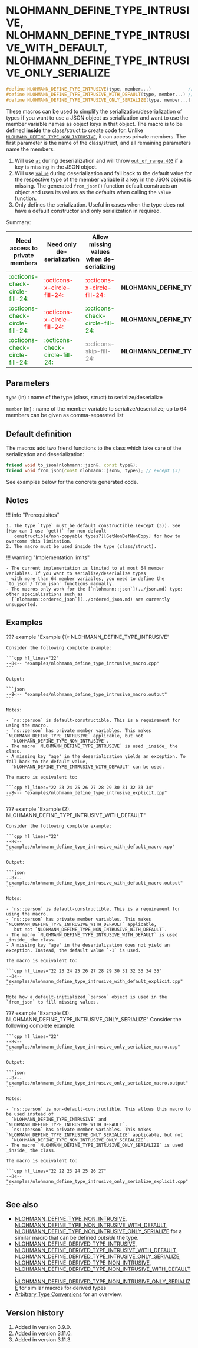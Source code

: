 # NLOHMANN_DEFINE_TYPE_INTRUSIVE, NLOHMANN_DEFINE_TYPE_INTRUSIVE_WITH_DEFAULT, NLOHMANN_DEFINE_TYPE_INTRUSIVE_ONLY_SERIALIZE

```cpp
#define NLOHMANN_DEFINE_TYPE_INTRUSIVE(type, member...)              // (1)
#define NLOHMANN_DEFINE_TYPE_INTRUSIVE_WITH_DEFAULT(type, member...) // (2)
#define NLOHMANN_DEFINE_TYPE_INTRUSIVE_ONLY_SERIALIZE(type, member...) // (3)
```

These macros can be used to simplify the serialization/deserialization of types if you want to use a JSON object as
serialization and want to use the member variable names as object keys in that object. The macro is to be defined
**inside** the class/struct to create code for. Unlike
[`NLOHMANN_DEFINE_TYPE_NON_INTRUSIVE`](nlohmann_define_type_non_intrusive.md), it can access private members. The first
parameter is the name of the class/struct, and all remaining parameters name the members.

1. Will use [`at`](../basic_json/at.md) during deserialization and will throw
  [`out_of_range.403`](../../home/exceptions.md#jsonexceptionout_of_range403) if a key is missing in the JSON object.
2. Will use [`value`](../basic_json/value.md) during deserialization and fall back to the default value for the
   respective type of the member variable if a key in the JSON object is missing. The generated `from_json()` function
   default constructs an object and uses its values as the defaults when calling the `value` function.
3. Only defines the serialization. Useful in cases when the type does not have a default constructor and only serialization in required.

Summary:

| Need access to private members                                   | Need only de-serialization                                       | Allow missing values when de-serializing                         | macro                                                 |
|------------------------------------------------------------------|------------------------------------------------------------------|------------------------------------------------------------------|-------------------------------------------------------|
| <div style="color: green;">:octicons-check-circle-fill-24:</div> | <div style="color: red;">:octicons-x-circle-fill-24:</div>       | <div style="color: red;">:octicons-x-circle-fill-24:</div>       | **NLOHMANN_DEFINE_TYPE_INTRUSIVE**                    |
| <div style="color: green;">:octicons-check-circle-fill-24:</div> | <div style="color: red;">:octicons-x-circle-fill-24:</div>       | <div style="color: green;">:octicons-check-circle-fill-24:</div> | **NLOHMANN_DEFINE_TYPE_INTRUSIVE_WITH_DEFAULT**       |
| <div style="color: green;">:octicons-check-circle-fill-24:</div> | <div style="color: green;">:octicons-check-circle-fill-24:</div> | <div style="color: grey;">:octicons-skip-fill-24:</div>          | **NLOHMANN_DEFINE_TYPE_INTRUSIVE_ONLY_SERIALIZE**     |

## Parameters

`type` (in)
:   name of the type (class, struct) to serialize/deserialize

`member` (in)
:   name of the member variable to serialize/deserialize; up to 64 members can be given as comma-separated list

## Default definition

The macros add two friend functions to the class which take care of the serialization and deserialization:

```cpp
friend void to_json(nlohmann::json&, const type&);
friend void from_json(const nlohmann::json&, type&); // except (3)
```

See examples below for the concrete generated code.

## Notes

!!! info "Prerequisites"

    1. The type `type` must be default constructible (except (3)). See [How can I use `get()` for non-default
       constructible/non-copyable types?][GetNonDefNonCopy] for how to overcome this limitation.
    2. The macro must be used inside the type (class/struct).

[GetNonDefNonCopy]: ../../features/arbitrary_types.md#how-can-i-use-get-for-non-default-constructiblenon-copyable-types

!!! warning "Implementation limits"

    - The current implementation is limited to at most 64 member variables. If you want to serialize/deserialize types
      with more than 64 member variables, you need to define the `to_json`/`from_json` functions manually.
    - The macros only work for the [`nlohmann::json`](../json.md) type; other specializations such as
      [`nlohmann::ordered_json`](../ordered_json.md) are currently unsupported.

## Examples

??? example "Example (1): NLOHMANN_DEFINE_TYPE_INTRUSIVE"

    Consider the following complete example:

    ```cpp hl_lines="22"
    --8<-- "examples/nlohmann_define_type_intrusive_macro.cpp"
    ```
    
    Output:
    
    ```json
    --8<-- "examples/nlohmann_define_type_intrusive_macro.output"
    ```

    Notes:

    - `ns::person` is default-constructible. This is a requirement for using the macro.
    - `ns::person` has private member variables. This makes `NLOHMANN_DEFINE_TYPE_INTRUSIVE` applicable, but not
      `NLOHMANN_DEFINE_TYPE_NON_INTRUSIVE`.
    - The macro `NLOHMANN_DEFINE_TYPE_INTRUSIVE` is used _inside_ the class.
    - A missing key "age" in the deserialization yields an exception. To fall back to the default value,
      `NLOHMANN_DEFINE_TYPE_INTRUSIVE_WITH_DEFAULT` can be used.

    The macro is equivalent to:

    ```cpp hl_lines="22 23 24 25 26 27 28 29 30 31 32 33 34"
    --8<-- "examples/nlohmann_define_type_intrusive_explicit.cpp"
    ```

??? example "Example (2): NLOHMANN_DEFINE_TYPE_INTRUSIVE_WITH_DEFAULT"

    Consider the following complete example:

    ```cpp hl_lines="22"
    --8<-- "examples/nlohmann_define_type_intrusive_with_default_macro.cpp"
    ```
    
    Output:
    
    ```json
    --8<-- "examples/nlohmann_define_type_intrusive_with_default_macro.output"
    ```

    Notes:

    - `ns::person` is default-constructible. This is a requirement for using the macro.
    - `ns::person` has private member variables. This makes `NLOHMANN_DEFINE_TYPE_INTRUSIVE_WITH_DEFAULT` applicable,
       but not `NLOHMANN_DEFINE_TYPE_NON_INTRUSIVE_WITH_DEFAULT`.
    - The macro `NLOHMANN_DEFINE_TYPE_INTRUSIVE_WITH_DEFAULT` is used _inside_ the class.
    - A missing key "age" in the deserialization does not yield an exception. Instead, the default value `-1` is used.

    The macro is equivalent to:

    ```cpp hl_lines="22 23 24 25 26 27 28 29 30 31 32 33 34 35"
    --8<-- "examples/nlohmann_define_type_intrusive_with_default_explicit.cpp"
    ```

    Note how a default-initialized `person` object is used in the `from_json` to fill missing values.

??? example "Example (3): NLOHMANN_DEFINE_TYPE_INTRUSIVE_ONLY_SERIALIZE"
    Consider the following complete example:

    ```cpp hl_lines="22"
    --8<-- "examples/nlohmann_define_type_intrusive_only_serialize_macro.cpp"
    ```
    
    Output:
    
    ```json
    --8<-- "examples/nlohmann_define_type_intrusive_only_serialize_macro.output"
    ```

    Notes:

    - `ns::person` is non-default-constructible. This allows this macro to be used instead of 
      `NLOHMANN_DEFINE_TYPE_INTRUSIVE` and `NLOHMANN_DEFINE_TYPE_INTRUSIVE_WITH_DEFAULT`.
    - `ns::person` has private member variables. This makes `NLOHMANN_DEFINE_TYPE_INTRUSIVE_ONLY_SERIALIZE` applicable, but not
      `NLOHMANN_DEFINE_TYPE_NON_INTRUSIVE_ONLY_SERIALIZE`.
    - The macro `NLOHMANN_DEFINE_TYPE_INTRUSIVE_ONLY_SERIALIZE` is used _inside_ the class.

    The macro is equivalent to:

    ```cpp hl_lines="22 22 23 24 25 26 27"
    --8<-- "examples/nlohmann_define_type_intrusive_only_serialize_explicit.cpp"
    ```

## See also

- [NLOHMANN_DEFINE_TYPE_NON_INTRUSIVE, NLOHMANN_DEFINE_TYPE_NON_INTRUSIVE_WITH_DEFAULT, 
  NLOHMANN_DEFINE_TYPE_NON_INTRUSIVE_ONLY_SERIALIZE](nlohmann_define_type_non_intrusive.md)
  for a similar macro that can be defined _outside_ the type.
- [NLOHMANN_DEFINE_DERIVED_TYPE_INTRUSIVE, NLOHMANN_DEFINE_DERIVED_TYPE_INTRUSIVE_WITH_DEFAULT,
  NLOHMANN_DEFINE_DERIVED_TYPE_INTRUSIVE_ONLY_SERIALIZE, NLOHMANN_DEFINE_DERIVED_TYPE_NON_INTRUSIVE,
  NLOHMANN_DEFINE_DERIVED_TYPE_NON_INTRUSIVE_WITH_DEFAULT, 
  NLOHMANN_DEFINE_DERIVED_TYPE_NON_INTRUSIVE_ONLY_SERIALIZE](nlohmann_define_derived_type.md) for similar macros for
  derived types
- [Arbitrary Type Conversions](../../features/arbitrary_types.md) for an overview.

## Version history

1. Added in version 3.9.0.
2. Added in version 3.11.0.
3. Added in version 3.11.3.
